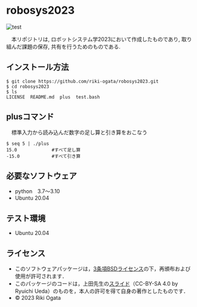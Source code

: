 # robosys2023
![test](https://github.com/riki-ogata/robosys2023/actions/workflows/test.yml/badge.svg)

　本リポジトリは, ロボットシステム学2023において作成したものであり, 取り組んだ課題の保存, 共有を行うためのものである.

## インストール方法
```
$ git clone https://github.com/riki-ogata/robosys2023.git
$ cd robosys2023
$ ls
LICENSE  README.md  plus  test.bash
```
## plusコマンド
　標準入力から読み込んだ数字の足し算と引き算をおこなう
```
$ seq 5 | ./plus
15.0             #すべて足し算
-15.0            #すべて引き算
```

## 必要なソフトウェア
* python　3.7～3.10
* Ubuntu 20.04
## テスト環境
* Ubuntu 20.04
## ライセンス
* このソフトウェアパッケージは，[3条項BSDライセンス](https://opensource.org/license/bsd-3-clause/)の下，再頒布および使用が許可されます．
* このパッケージのコードは，上田先生の[スライド](https://github.com/ryuichiueda/my_slides/tree/master/robosys_2022)（CC-BY-SA 4.0 by Ryuichi Ueda）のものを，本人の許可を得て自身の著作としたものです．
* © 2023 Riki Ogata
